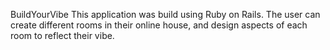 BuildYourVibe
This application was build using Ruby on Rails. The user can create different rooms in their online house, and design aspects of each room to reflect their vibe.
